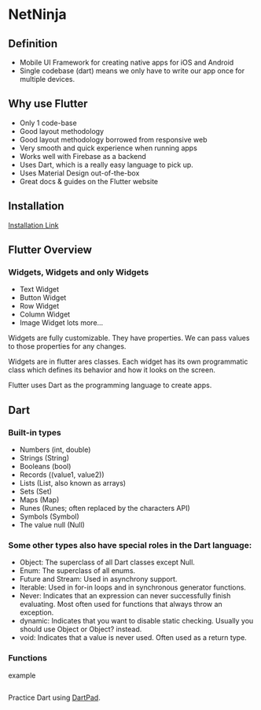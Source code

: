 # NetNinja

## Definition

- Mobile UI Framework for creating native apps for iOS and Android
- Single codebase (dart) means we only have to write our app once for multiple devices.

## Why use Flutter

- Only 1 code-base
- Good layout methodology
- Good layout methodology borrowed from responsive web
- Very smooth and quick experience when running apps
- Works well with Firebase as a backend
- Uses Dart, which is a really easy language to pick up.
- Uses Material Design out-of-the-box
- Great docs & guides on the Flutter website

## Installation

[Installation Link](https://docs.flutter.dev/get-started/install)

## Flutter Overview

### Widgets, Widgets and only Widgets

- Text Widget
- Button Widget
- Row Widget
- Column Widget
- Image Widget
  lots more...

Widgets are fully customizable. They have properties. We can pass values to those properties for any changes.

Widgets are in flutter ares classes. Each widget has its own programmatic class which defines its behavior and how it looks on the screen.

Flutter uses Dart as the programming language to create apps.

## Dart

### Built-in types

- Numbers (int, double)
- Strings (String)
- Booleans (bool)
- Records ((value1, value2))
- Lists (List, also known as arrays)
- Sets (Set)
- Maps (Map)
- Runes (Runes; often replaced by the characters API)
- Symbols (Symbol)
- The value null (Null)

### Some other types also have special roles in the Dart language:

- Object: The superclass of all Dart classes except Null.
- Enum: The superclass of all enums.
- Future and Stream: Used in asynchrony support.
- Iterable: Used in for-in loops and in synchronous generator functions.
- Never: Indicates that an expression can never successfully finish evaluating. Most often used for functions that always throw an exception.
- dynamic: Indicates that you want to disable static checking. Usually you should use Object or Object? instead.
- void: Indicates that a value is never used. Often used as a return type.

### Functions

example

```dart

```

Practice Dart using [DartPad](https://dartpad.dev/).
